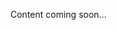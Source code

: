 <!--<meta>
{
    "title":"GDPR",
    "description":"Learn more about GDPR at Packet",
    "tag":["GDPR", "Legal Compliance"]
}
</meta>-->
Content coming soon...
